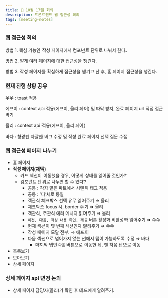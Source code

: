 ```yaml
---
title: 🎄 10월 17일 회의
description: 프론트엔드 웹 접근성 회의
tags: [meeting-notes]
---
```


### 웹 접근성 회의

방법 1. 핵심 기능인 작성 페이지에서 컴포넌트 단위로 나눠서 한다.

방법 2. 얕게 여러 페이지에 대한 접근성을 챙긴다.

방법 3. 작성 페이지를 확실하게 접근성을 챙기고 난 후, 홈 페이지 접근성을 챙긴다.

### 현재 진행 상황 공유

쑤쑤 : toast 적용

에프이 : context api 적용(에프이, 올리 페어) 및 따닥 방지, 완료 페이지 url 직접 접근 막기

올리 : context api 적용(에프이, 올리 페어)

바다 : 형광펜 자잘한 버그 수정 및 작성 완료 페이지 선택 질문 수정

### 웹 접근성 페이지 나누기

- 홈 페이지
- **작성 페이지(채택)**
  - 카드 섹션이 이동했을 경우, 어떻게 상태를 읽어줄 것인가?
  - 컴포넌트 단위로 나누면 할 수 있다?
    - 공통 : 각자 맡은 파트에서 시맨틱 태그 적용
    - 공통 : ‘다’체로 통일
    - 객관식 체크박스 선택 유무 읽어주기 ⇒ 올리
    - 체크박스 focus 시, border 주기 ⇒ 올리
    - 객관식, 주관식 에러 메시지 읽어주기 ⇒ 올리
    - `이전, 다음, 작성 내용 확인, 제출` 버튼 활성화 비활성화 읽어주기 ⇒ 쑤쑤
    - 현재 섹션이 몇 번째 섹션인지 알려주기 ⇒ 쑤쑤
    - 작성 페이지 모달 전부. ⇒ 에프이
    - 다음 섹션으로 넘어가지 않는 선에서 탭이 가능하도록 수정 ⇒ 바다
      - 마지막 탭인 `다음` 버튼으로 이동한 뒤, 맨 처음 탭으로 이동
- 목록보기
- 모아보기
- 상세 페이지

### 상세 페이지 api 변경 논의

- 상세 페이지 담당자(올리)가 확인 후 테드에게 알려주기.
